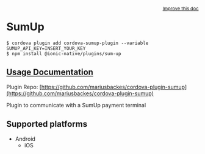 <a style="float:right;font-size:12px;" href="http://github.com/danielsogl/awesome-cordova-plugins/edit/master/src/@awesome-cordova-plugins/plugins/sum-up/index.ts#L68">
  Improve this doc
</a>

# SumUp

```
$ cordova plugin add cordova-sumup-plugin --variable SUMUP_API_KEY=INSERT_YOUR_KEY
$ npm install @ionic-native/plugins/sum-up
```

## [Usage Documentation](https://ionicframework.com/docs/native/sum-up/)

Plugin Repo: [https://github.com/mariusbackes/cordova-plugin-sumup](https://github.com/mariusbackes/cordova-plugin-sumup)

Plugin to communicate with a SumUp payment terminal

## Supported platforms

- Android
  - iOS
